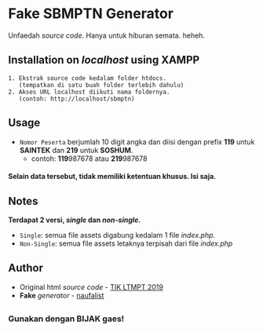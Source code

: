 # Fake SBMPTN Generator

Unfaedah *source code*. Hanya untuk hiburan semata. heheh.

## Installation on *localhost* using XAMPP

    1. Ekstrak source code kedalam folder htdocs.
       (tempatkan di satu buah folder terlebih dahulu)
    2. Akses URL localhost diikuti nama foldernya.
       (contoh: http://localhost/sbmptn)

## Usage

- `Nomor Peserta` berjumlah 10 digit angka dan diisi dengan prefix **119** untuk **SAINTEK** dan **219** untuk **SOSHUM**.
  - contoh: **119**987678 atau **219**987678

#### Selain data tersebut, tidak memiliki ketentuan khusus. Isi saja.

## Notes

**Terdapat 2 versi, *single* dan *non-single.***
- `Single`: semua file assets digabung kedalam 1 file *index.php*.
- `Non-Single`: semua file assets letaknya terpisah dari file *index.php*

## Author

* Original html *source code* - [TIK LTMPT 2019](https://ltmpt.ac.id/)
* **Fake** *generator* - [naufalist](https://github.com/naufalist)

##

### Gunakan dengan BIJAK gaes!
